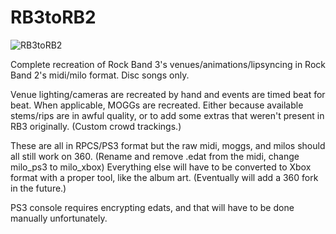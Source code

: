 # RB3toRB2
![RB3toRB2](https://raw.githubusercontent.com/C0Assassin/RB3toRB2/main/3to2.png)


Complete recreation of Rock Band 3's venues/animations/lipsyncing in Rock Band 2's midi/milo format. Disc songs only.

Venue lighting/cameras are recreated by hand and events are timed beat for beat.
When applicable, MOGGs are recreated. Either because available stems/rips are in awful quality, or to add some extras that weren't present in RB3 originally. (Custom crowd trackings.)


These are all in RPCS/PS3 format but the raw midi, moggs, and milos should all still work on 360. (Rename and remove .edat from the midi, change milo_ps3 to milo_xbox)
Everything else will have to be converted to Xbox format with a proper tool, like the album art.
(Eventually will add a 360 fork in the future.)

PS3 console requires encrypting edats, and that will have to be done manually unfortunately.

